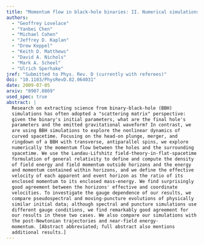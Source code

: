```yaml
---
title: "Momentum flow in black-hole binaries: II. Numerical simulations of equal-mass, head-on mergers with antiparallel spins."
authors:
  - "Geoffrey Lovelace"
  - "Yanbei Chen"
  - "Michael Cohen"
  - "Jeffrey D. Kaplan"
  - "Drew Keppel"
  - "Keith D. Matthews"
  - "David A. Nichols"
  - "Mark A. Scheel"
  - "Ulrich Sperhake"
jref: "Submitted to Phys. Rev. D (currently with referees)"
doi: "10.1103/PhysRevD.82.064031"
date: 2009-07-05
arxiv: "0907.0869"
used_spec: true
abstract: |
  Research on extracting science from binary-black-hole (BBH)
  simulations has often adopted a "scattering matrix" perspective:
  given the binary's initial parameters, what are the final hole's
  parameters and the emitted gravitational waveform? In contrast, we
  are using BBH simulations to explore the nonlinear dynamics of
  curved spacetime. Focusing on the head-on plunge, merger, and
  ringdown of a BBH with transverse, antiparallel spins, we explore
  numerically the momentum flow between the holes and the surrounding
  spacetime. We use the Landau-Lifshitz field-theory-in-flat-spacetime
  formulation of general relativity to define and compute the density
  of field energy and field momentum outside horizons and the energy
  and momentum contained within horizons, and we define the effective
  velocity of each apparent and event horizon as the ratio of its
  enclosed momentum to its enclosed mass-energy. We find surprisingly
  good agreement between the horizons' effective and coordinate
  velocities. To investigate the gauge dependence of our results, we
  compare pseudospectral and moving-puncture evolutions of physically
  similar initial data; although spectral and puncture simulations use
  different gauge conditions, we find remarkably good agreement for
  our results in these two cases. We also compare our simulations with
  the post-Newtonian trajectories and near-field energy-
  momentum. [Abstract abbreviated; full abstract also mentions
  additional results.]
---
```

